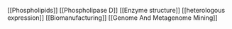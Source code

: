 [[Phospholipids]]
[[Phospholipase D]]
[[Enzyme structure]]
[[heterologous expression]]
[[Biomanufacturing]]
[[Genome And Metagenome Mining]]

